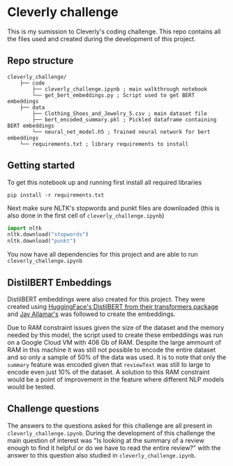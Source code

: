 # Cleverly challenge

This is my sumission to Cleverly's coding challenge. This repo contains all the files used and created during the development of this project.

## Repo structure

```
cleverly_challenge/
    ├── code
        ├── cleverly_challenge.ipynb ; main walkthrough notebook
        └── get_bert_embeddings.py ; Script used to get BERT embeddings
    ├── data
        ├── Clothing_Shoes_and_Jewelry_5.csv ; main dataset file
        ├── bert_encoded_summary.pkl ; Pickled dataframe containing BERT embeddings
        └── neural_net_model.h5 ; Trained neural network for bert embeddings
    └── requirements.txt ; library requirements to install
```

## Getting started

To get this notebook up and running first install all required libraries

```
pip install -r requirements.txt
```

Next make sure NLTK's stopwords and punkt files are downloaded (this is also done in the first cell of `cleverly_challenge.ipynb`)

```python
import nltk
nltk.download("stopwords")
nltk.download("punkt")
```

You now have all dependencies for this project and are able to run `cleverly_challenge.ipynb`

## DistilBERT Embeddings 

DistilBERT embeddings were also created for this project. They were created using [HuggingFace's DistilBERT from their transformers package](https://github.com/huggingface/transformers) and [Jay Allamar's](http://jalammar.github.io/a-visual-guide-to-using-bert-for-the-first-time/) was followed to create the embeddings. 

Due to RAM constraint issues given the size of the dataset and the memory needed by this model, the script used to create these embeddings was run on a Google Cloud VM with 406 Gb of RAM. Despite the large ammount of RAM in this machine it was still not possible to encode the entire dataset and so only a sample of 50% of the data was used. It is to note that only the `summary` feature was encoded given that `reviewText` was still to large to encode even just 10% of the dataset. A solution to this RAM constraint would be a point of improvement in the feature where different NLP models would be tested.

## Challenge questions

The answers to the questions asked for this challenge are all present in `cleverly_challenge.ipynb`.
During the development of this challenge the main question of interest was "Is looking at the summary of a review enough to find it helpful or do we have to read the entire review?" with the answer to this question also studied in `cleverly_challenge.ipynb`.